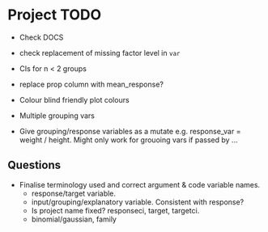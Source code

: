 # Project TODO

* Check DOCS
* check replacement of missing factor level in `var`
* CIs for n < 2 groups
* replace prop column with mean_response?
* Colour blind friendly plot colours

* Multiple grouping vars
* Give grouping/response variables as a mutate e.g. response_var = weight / height. Might only work
for grouoing vars if passed by ...

## Questions

* Finalise terminology used and correct argument & code variable names.
    * response/target variable.
    * input/grouping/explanatory variable. Consistent with response? 
    * Is project name fixed? responseci, target, targetci.
    * binomial/gaussian, family
